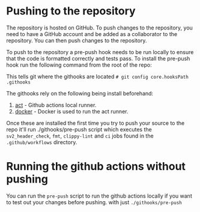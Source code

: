 # Pushing to the repository
The repository is hosted on GitHub.  To push changes to the repository, you need to have a GitHub account and be added 
as a collaborator to the repository.  You can then push changes to the repository.

To push to the repository a pre-push hook needs to be run locally to ensure that the code is formatted correctly and
tests pass. To install the pre-push hook run the following command from the root of the repo:

This tells git where the githooks are located
`# git config core.hooksPath .githooks`

The githooks rely on the following being install beforehand:

1. [act](https://github.com/nektos/act) - Github actions local runner.
2. [docker](https://docs.docker.com/get-docker/) - Docker is used to run the act runner.

Once these are installed the first time you try to push your source to the repo it'll run 
./githooks/pre-push script which executes the `sv2_header_check`, `fmt`, `clippy-lint` and `ci` jobs found in the 
`.github/workflows` directory.

# Running the github actions without pushing
You can run the `pre-push` script to run the github actions locally if you want to test out your changes before pushing.
with just `./githooks/pre-push`

